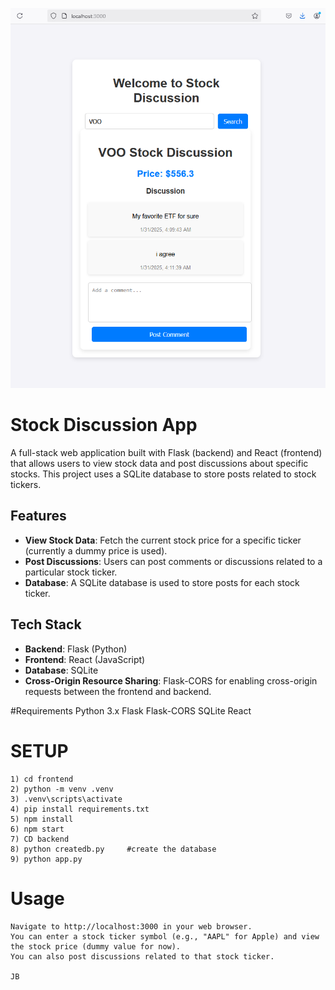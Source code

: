 ![](StockDiscussion.png)
# Stock Discussion App

A full-stack web application built with Flask (backend) and React (frontend) that allows users to view stock data and post discussions about specific stocks. This project uses a SQLite database to store posts related to stock tickers.

## Features
- **View Stock Data**: Fetch the current stock price for a specific ticker (currently a dummy price is used).
- **Post Discussions**: Users can post comments or discussions related to a particular stock ticker.
- **Database**: A SQLite database is used to store posts for each stock ticker.

## Tech Stack
- **Backend**: Flask (Python)
- **Frontend**: React (JavaScript)
- **Database**: SQLite
- **Cross-Origin Resource Sharing**: Flask-CORS for enabling cross-origin requests between the frontend and backend.

#Requirements
    Python 3.x
    Flask
    Flask-CORS
    SQLite
    React

# SETUP
    1) cd frontend
    2) python -m venv .venv
    3) .venv\scripts\activate
    4) pip install requirements.txt
    5) npm install     
    6) npm start
    7) CD backend            
    8) python createdb.py     #create the database
    9) python app.py

# Usage

    Navigate to http://localhost:3000 in your web browser.
    You can enter a stock ticker symbol (e.g., "AAPL" for Apple) and view the stock price (dummy value for now).
    You can also post discussions related to that stock ticker.

    JB

    


